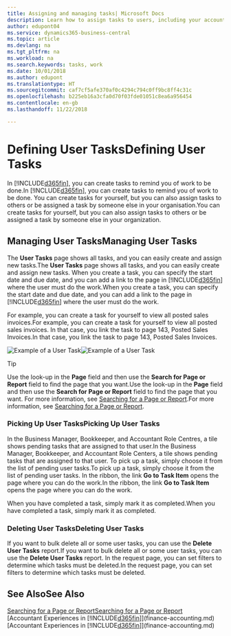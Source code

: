 ```yaml
---
title: Assigning and managing tasks| Microsoft Docs
description: Learn how to assign tasks to users, including your accountant, in Business Central
author: edupont04
ms.service: dynamics365-business-central
ms.topic: article
ms.devlang: na
ms.tgt_pltfrm: na
ms.workload: na
ms.search.keywords: tasks, work
ms.date: 10/01/2018
ms.author: edupont
ms.translationtype: HT
ms.sourcegitcommit: caf7cf5afe370af0c4294c794c0ff9bc8ff4c31c
ms.openlocfilehash: b225eb16a3cfa0d70f03fde01051c8ea6a956454
ms.contentlocale: en-gb
ms.lasthandoff: 11/22/2018

---
```

# <a name="defining-user-tasks"></a><span data-ttu-id="558aa-103">Defining User Tasks</span><span class="sxs-lookup"><span data-stu-id="558aa-103">Defining User Tasks</span></span>
<span data-ttu-id="558aa-104">In [!INCLUDE[d365fin](includes/d365fin_md.md)], you can create tasks to remind you of work to be done.</span><span class="sxs-lookup"><span data-stu-id="558aa-104">In [!INCLUDE[d365fin](includes/d365fin_md.md)], you can create tasks to remind you of work to be done.</span></span> <span data-ttu-id="558aa-105">You can create tasks for yourself, but you can also assign tasks to others or be assigned a task by someone else in your organisation.</span><span class="sxs-lookup"><span data-stu-id="558aa-105">You can create tasks for yourself, but you can also assign tasks to others or be assigned a task by someone else in your organization.</span></span>  

## <a name="managing-user-tasks"></a><span data-ttu-id="558aa-106">Managing User Tasks</span><span class="sxs-lookup"><span data-stu-id="558aa-106">Managing User Tasks</span></span>
<span data-ttu-id="558aa-107">The **User Tasks** page shows all tasks, and you can easily create and assign new tasks.</span><span class="sxs-lookup"><span data-stu-id="558aa-107">The **User Tasks** page shows all tasks, and you can easily create and assign new tasks.</span></span> <span data-ttu-id="558aa-108">When you create a task, you can specify the start date and due date, and you can add a link to the page in [!INCLUDE[d365fin](includes/d365fin_md.md)] where the user must do the work.</span><span class="sxs-lookup"><span data-stu-id="558aa-108">When you create a task, you can specify the start date and due date, and you can add a link to the page in [!INCLUDE[d365fin](includes/d365fin_md.md)] where the user must do the work.</span></span>  

<span data-ttu-id="558aa-109">For example, you can create a task for yourself to view all posted sales invoices.</span><span class="sxs-lookup"><span data-stu-id="558aa-109">For example, you can create a task for yourself to view all posted sales invoices.</span></span> <span data-ttu-id="558aa-110">In that case, you link the task to page 143, Posted Sales Invoices.</span><span class="sxs-lookup"><span data-stu-id="558aa-110">In that case, you link the task to page 143, Posted Sales Invoices.</span></span>  

<span data-ttu-id="558aa-111">![Example of a User Task](media/across-user-tasks/sample-user-task.png "Example of a user task")</span><span class="sxs-lookup"><span data-stu-id="558aa-111">![Example of a User Task](media/across-user-tasks/sample-user-task.png "Example of a user task")</span></span>

> [!TIP]  
>  <span data-ttu-id="558aa-112">Use the look-up in the **Page** field and then use the **Search for Page or Report** field to find the page that you want.</span><span class="sxs-lookup"><span data-stu-id="558aa-112">Use the look-up in the **Page** field and then use the **Search for Page or Report** field to find the page that you want.</span></span> <span data-ttu-id="558aa-113">For more information, see [Searching for a Page or Report](ui-search.md).</span><span class="sxs-lookup"><span data-stu-id="558aa-113">For more information, see [Searching for a Page or Report](ui-search.md).</span></span>  

### <a name="picking-up-user-tasks"></a><span data-ttu-id="558aa-114">Picking Up User Tasks</span><span class="sxs-lookup"><span data-stu-id="558aa-114">Picking Up User Tasks</span></span>
<span data-ttu-id="558aa-115">In the Business Manager, Bookkeeper, and Accountant Role Centres, a tile shows pending tasks that are assigned to that user.</span><span class="sxs-lookup"><span data-stu-id="558aa-115">In the Business Manager, Bookkeeper, and Accountant Role Centers, a tile shows pending tasks that are assigned to that user.</span></span> <span data-ttu-id="558aa-116">To pick up a task, simply choose it from the list of pending user tasks.</span><span class="sxs-lookup"><span data-stu-id="558aa-116">To pick up a task, simply choose it from the list of pending user tasks.</span></span> <span data-ttu-id="558aa-117">In the ribbon, the link **Go to Task Item** opens the page where you can do the work.</span><span class="sxs-lookup"><span data-stu-id="558aa-117">In the ribbon, the link **Go to Task Item** opens the page where you can do the work.</span></span>  

<span data-ttu-id="558aa-118">When you have completed a task, simply mark it as completed.</span><span class="sxs-lookup"><span data-stu-id="558aa-118">When you have completed a task, simply mark it as completed.</span></span>  

### <a name="deleting-user-tasks"></a><span data-ttu-id="558aa-119">Deleting User Tasks</span><span class="sxs-lookup"><span data-stu-id="558aa-119">Deleting User Tasks</span></span>
<span data-ttu-id="558aa-120">If you want to bulk delete all or some user tasks, you can use the **Delete User Tasks** report.</span><span class="sxs-lookup"><span data-stu-id="558aa-120">If you want to bulk delete all or some user tasks, you can use the **Delete User Tasks** report.</span></span> <span data-ttu-id="558aa-121">In the request page, you can set filters to determine which tasks must be deleted.</span><span class="sxs-lookup"><span data-stu-id="558aa-121">In the request page, you can set filters to determine which tasks must be deleted.</span></span>  

## <a name="see-also"></a><span data-ttu-id="558aa-122">See Also</span><span class="sxs-lookup"><span data-stu-id="558aa-122">See Also</span></span>
[<span data-ttu-id="558aa-123">Searching for a Page or Report</span><span class="sxs-lookup"><span data-stu-id="558aa-123">Searching for a Page or Report</span></span>](ui-search.md)  
<span data-ttu-id="558aa-124">[Accountant Experiences in [!INCLUDE[d365fin](includes/d365fin_md.md)]](finance-accounting.md)</span><span class="sxs-lookup"><span data-stu-id="558aa-124">[Accountant Experiences in [!INCLUDE[d365fin](includes/d365fin_md.md)]](finance-accounting.md)</span></span>  

